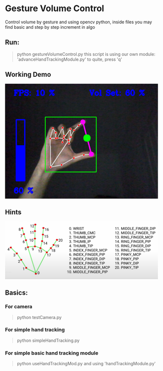 # Gesture Volume Control

Control volume by gesture and using opencv python, inside files you may find basic and step by step increment in algo

## Run:
> python gestureVolumeControl.py
this script is using our own module: 'advanceHandTrackingModule.py' 
to quite, press 'q'


## Working Demo

![alt sample demo](https://github.com/shadman/gesture-volume-control/blob/main/img/preview.png)


## Hints

![alt hint](https://github.com/shadman/gesture-volume-control/blob/main/img/hand-hints.png)

## Basics:

### For camera
> python testCamera.py

### For simple hand tracking
> python simpleHandTracking.py

### For simple basic hand tracking module 
> python useHandTrackingMod.py
and using 'handTrackingModule.py'